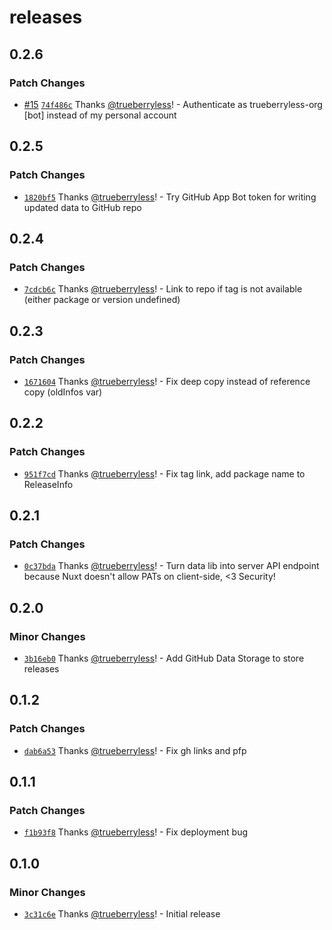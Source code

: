 # releases

## 0.2.6

### Patch Changes

- [#15](https://github.com/trueberryless-org/releases/pull/15) [`74f486c`](https://github.com/trueberryless-org/releases/commit/74f486cecd53bea8f1ae92bc4d8a643568cdc17d) Thanks [@trueberryless](https://github.com/trueberryless)! - Authenticate as trueberryless-org [bot] instead of my personal account

## 0.2.5

### Patch Changes

- [`1820bf5`](https://github.com/trueberryless-org/releases/commit/1820bf5c528e12f5da361762f0781af9c4dc81b8) Thanks [@trueberryless](https://github.com/trueberryless)! - Try GitHub App Bot token for writing updated data to GitHub repo

## 0.2.4

### Patch Changes

- [`7cdcb6c`](https://github.com/trueberryless-org/releases/commit/7cdcb6c35b3579a99f1312ba9b1650cd951f4260) Thanks [@trueberryless](https://github.com/trueberryless)! - Link to repo if tag is not available (either package or version undefined)

## 0.2.3

### Patch Changes

- [`1671604`](https://github.com/trueberryless-org/releases/commit/1671604a80e9a455fae95f780ad06b934b6e302a) Thanks [@trueberryless](https://github.com/trueberryless)! - Fix deep copy instead of reference copy (oldInfos var)

## 0.2.2

### Patch Changes

- [`951f7cd`](https://github.com/trueberryless-org/releases/commit/951f7cde245d401fa048dc0ea27fe33ce4e3c1f4) Thanks [@trueberryless](https://github.com/trueberryless)! - Fix tag link, add package name to ReleaseInfo

## 0.2.1

### Patch Changes

- [`0c37bda`](https://github.com/trueberryless-org/releases/commit/0c37bda6ebb8b8cf1029ae1486613c1d547480ab) Thanks [@trueberryless](https://github.com/trueberryless)! - Turn data lib into server API endpoint because Nuxt doesn't allow PATs on client-side, <3 Security!

## 0.2.0

### Minor Changes

- [`3b16eb0`](https://github.com/trueberryless-org/releases/commit/3b16eb0161c2df7e925454b820ddeba647417b58) Thanks [@trueberryless](https://github.com/trueberryless)! - Add GitHub Data Storage to store releases

## 0.1.2

### Patch Changes

- [`dab6a53`](https://github.com/trueberryless-org/releases/commit/dab6a5398ced99e5ea6aa8aa30442e13f3f40432) Thanks [@trueberryless](https://github.com/trueberryless)! - Fix gh links and pfp

## 0.1.1

### Patch Changes

- [`f1b93f8`](https://github.com/trueberryless-org/releases/commit/f1b93f8fb234a705b93e86a972070909ce9757ee) Thanks [@trueberryless](https://github.com/trueberryless)! - Fix deployment bug

## 0.1.0

### Minor Changes

- [`3c31c6e`](https://github.com/trueberryless-org/releases/commit/3c31c6e5906c604c8ff878bed529225a11665b26) Thanks [@trueberryless](https://github.com/trueberryless)! - Initial release
